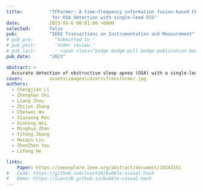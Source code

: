 ```yaml
---
title:          "TFFormer: A time–frequency information fusion-based CNN-transformer model 
                 for OSA detection with single-lead ECG"
date:           2023-09-6 00:01:00 +0800
selected:       false
pub:            "IEEE Transactions on Instrumentation and Measurement"
# pub_pre:        "Submitted to "
# pub_post:       'Under review.'
# pub_last:       ' <span class="badge badge-pill badge-publication badge-success">Spotlight</span>'
pub_date:       "2023"

abstract: >-
  Accurate detection of obstructive sleep apnea (OSA) with a single-lead electrocardiogram (ECG) signal is highly desirable for the timely treating of OSA patients. However, due to the variance of apneas in appearance and size in ECG signals, it is still a very challenging task to obtain an accurate OSA apnea detection. To address this problem, this article presents a time–frequency information fusion-based CNN-Transformer model (TFFormer) for OSA detection with single-lead ECG, in which a module consisting of a deep residual shrinkage module, a multiscale convolutional attention (MSCA) module, and a multilayer convolution module is developed for time–frequency feature extraction. The purpose of this operation is to extract rich features from a short length of ECG signal sequences with a low computation cost. For time–frequency information fusion, to reduce its computation cost, a gated self-attention-based adaptive pruning time–frequency information fusion attention module is developed to prune the redundant tokens. With the attention-based adaptive pruning time–frequency information fusion module, the TFFormer is constructed for data-parallel processing and long-distance modeling. Compared with the best model in the comparative method, the accuracy of the proposed method was improved by 0.18% in the segmented case, and the mean absolute error was reduced by 0.25 per-recorded case, which demonstrates that the TFFormer model has better OSA detection performance and could provide a convenient and accurate solution for clinical OSA detection.
cover:          assets\images\covers\Transformer.jpg
authors:
  - Chengjian Li 
  - Zhenghao Shi
  - Liang Zhou
  - Zhijun Zhang
  - Chenwei Wu
  - Xiaoyong Ren
  - Xinhong Hei
  - Minghua Zhao
  - Yitong Zhang
  - Haiqin Liu
  - ZhenZhen You
  - Lifeng He

links:
    Paper: https://ieeexplore.ieee.org/abstract/document/10242151
#   Code: https://github.com/luost26/bubble-visual-hash
#   Demo: https://luost26.github.io/bubble-visual-hash
---
```

